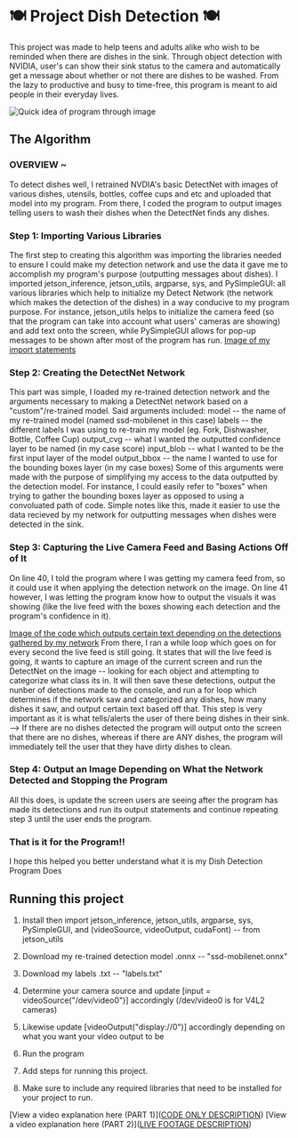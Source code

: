 # 🍽️ Project Dish Detection 🍽️

This project was made to help teens and adults alike who wish to be reminded when there are dishes in the sink. Through object detection with NVIDIA, user's can show their sink status to the camera and automatically get a message about whether or not there are dishes to be washed. From the lazy to productive and busy to time-free, this program is meant to aid people in their everyday lives.

![Quick idea of program through image]([Imgur](https://imgur.com/qrv4v4R))

## The Algorithm
### OVERVIEW ~
To detect dishes well, I retrained NVDIA's basic DetectNet with images of various dishes, utensils, bottles, coffee cups and etc and uploaded that model into my program. From there, I coded the program to output images telling users to wash their dishes when the DetectNet finds any dishes.

### Step 1: Importing Various Libraries
The first step to creating this algorithm was importing the libraries needed to ensure I could make my detection network and use the data it gave me to accomplish my program's purpose (outputting messages about dishes). I imported jetson_inference, jetson_utils, argparse, sys, and PySimpleGUI: all various libraries which help to initialize my Detect Network (the network which makes the detection of the dishes) in a way conducive to my program purpose. For instance, jetson_utils helps to initialize the camera feed (so that the program can take into account what users' cameras are showing) and add text onto the screen, while PySimpleGUI allows for pop-up messages to be shown after most of the program has run. 
[Image of my import statements](https://imgur.com/Y3MzzpR)

### Step 2: Creating the DetectNet Network
This part was simple, I loaded my re-trained detection network and the arguments necessary to making a DetectNet network based on a "custom"/re-trained model. Said arguments included: 
 model -- the name of my re-trained model (named ssd-mobilenet in this case)
 labels -- the different labels I was using to re-train my model (eg. Fork, Dishwasher, Bottle, Coffee Cup)
 output_cvg -- what I wanted the outputted confidence layer to be named (in my case score)
 input_blob -- what I wanted to be the first input layer of the model
 output_bbox -- the name I wanted to use for the bounding boxes layer (in my case boxes)
Some of this arguments were made with the purpose of simplifying my access to the data outputted by the detection model. For instance, I could easily refer to "boxes" when trying to gather the bounding boxes layer as opposed to using a convoluated path of code. Simple notes like this, made it easier to use the data recieved by my network for outputting messages when dishes were detected in the sink.

### Step 3: Capturing the Live Camera Feed and Basing Actions Off of It
On line 40, I told the program where I was getting my camera feed from, so it could use it when applying the detection network on the image. On line 41 however, I was letting the program know how to output the visuals it was showing (like the live feed with the boxes showing each detection and the program's confidence in it).

[Image of the code which outputs certain text depending on the detections gathered by my network](https://imgur.com/imRDs6c)
From there, I ran a while loop which goes on for every second the live feed is still going. It states that will the live feed is going, it wants to capture an image of the current screen and run the DetectNet on the image -- looking for each object and attempting to categorize what class its in. It will then save these detections, output the nunber of detections made to the console, and run a for loop which determines if the network saw and categorized any dishes, how many dishes it saw, and output certain text based off that. This step is very important as it is what tells/alerts the user of there being dishes in their sink.
--> If there are no dishes detected the program will output onto the screen that there are no dishes, whereas if there are ANY dishes, the program will immediately tell the user that they have dirty dishes to clean.

### Step 4: Output an Image Depending on What the Network Detected and Stopping the Program
All this does, is update the screen users are seeing after the program has made its detections and run its output statements and continue repeating step 3 until the user ends the program.

### That is it for the Program!!
I hope this helped you better understand what it is my Dish Detection Program Does


## Running this project
1. Install then import jetson_inference, jetson_utils, argparse, sys, PySimpleGUI, and (videoSource, videoOutput, cudaFont) -- from jetson_utils
2. Download my re-trained detection model .onnx -- "ssd-mobilenet.onnx"
3. Download my labels .txt -- "labels.txt"
4. Determine your camera source and update [input = videoSource("/dev/video0")] accordingly (/dev/video0 is for V4L2 cameras)
5. Likewise update [videoOutput("display://0")] accordingly depending on what you want your video output to be
6. Run the program


   
1. Add steps for running this project.
2. Make sure to include any required libraries that need to be installed for your project to run.

[View a video explanation here (PART 1)]([CODE ONLY DESCRIPTION](https://youtu.be/zc5OQhWhaa4))
[View a video explanation here (PART 2)]([LIVE FOOTAGE DESCRIPTION](https://youtu.be/Vcg7ZiEg6eY))

